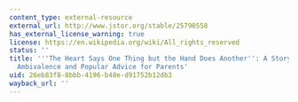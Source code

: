 ```yaml
---
content_type: external-resource
external_url: http://www.jstor.org/stable/25790558
has_external_license_warning: true
license: https://en.wikipedia.org/wiki/All_rights_reserved
status: ''
title: '''The Heart Says One Thing but the Hand Does Another'': A Story about Emotion-Work,
  Ambivalence and Popular Advice for Parents'
uid: 26eb83f8-8bbb-4196-b48e-d91752b12db3
wayback_url: ''
---
```

